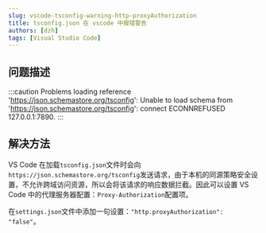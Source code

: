 ```yaml
---
slug: vscode-tsconfig-warning-http-proxyAuthorization
title: tsconfig.json 在 vscode 中报错警告
authors: [dzh]
tags: [Visual Studio Code]
---
```


## 问题描述

:::caution
Problems loading reference 'https://json.schemastore.org/tsconfig': Unable to load schema from 'https://json.schemastore.org/tsconfig': connect ECONNREFUSED 127.0.0.1:7890.
:::

## 解决方法

VS Code 在加载`tsconfig.json`文件时会向`https://json.schemastore.org/tsconfig`发送请求，由于本机的同源策略安全设置，不允许跨域访问资源，所以会将该请求的响应数据拦截。因此可以设置 VS Code 中的代理服务器配置：`Proxy-Authorization`配置项。

在`settings.json`文件中添加一句设置：`"http.proxyAuthorization": "false"`。
